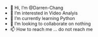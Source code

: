 - 👋 Hi, I’m @Darren-Chang
- 👀 I’m interested in Video Analyis
- 🌱 I’m currently learning Python
- 💞️ I’m looking to collaborate on nothing
- 📫 How to reach me ... do not reach me

<!---
Darren-Chang/Darren-Chang is a ✨ special ✨ repository because its `README.md` (this file) appears on your GitHub profile.
You can click the Preview link to take a look at your changes.
--->
